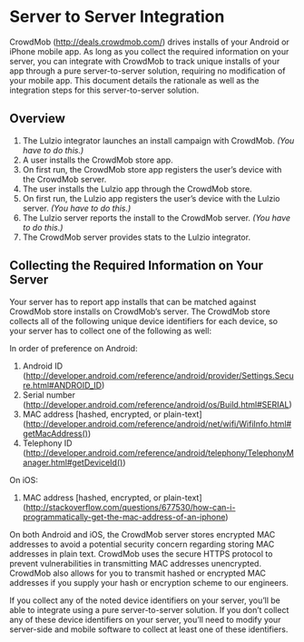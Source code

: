 Server to Server Integration
============================

CrowdMob (http://deals.crowdmob.com/) drives installs of your Android or
iPhone mobile app.  As long as you collect the required information on your
server, you can integrate with CrowdMob to track unique installs of your app
through a pure server-to-server solution, requiring no modification of your
mobile app.  This document details the rationale as well as the integration
steps for this server-to-server solution.

Overview
--------

1. The Lulzio integrator launches an install campaign with CrowdMob.  *(You have to do this.)*
2. A user installs the CrowdMob store app.
3. On first run, the CrowdMob store app registers the user’s device with the CrowdMob server.
4. The user installs the Lulzio app through the CrowdMob store.
5. On first run, the Lulzio app registers the user’s device with the Lulzio server.  *(You have to do this.)*
6. The Lulzio server reports the install to the CrowdMob server.  *(You have to do this.)*
7. The CrowdMob server provides stats to the Lulzio integrator.

Collecting the Required Information on Your Server
--------------------------------------------------

Your server has to report app installs that can be matched against CrowdMob
store installs on CrowdMob’s server.  The CrowdMob store collects all of the
following unique device identifiers for each device, so your server has to
collect one of the following as well:

In order of preference on Android:

1. Android ID (http://developer.android.com/reference/android/provider/Settings.Secure.html#ANDROID_ID)
2. Serial number (http://developer.android.com/reference/android/os/Build.html#SERIAL)
3. MAC address [hashed, encrypted, or plain-text] (http://developer.android.com/reference/android/net/wifi/WifiInfo.html#getMacAddress())
4. Telephony ID (http://developer.android.com/reference/android/telephony/TelephonyManager.html#getDeviceId())

On iOS:

1. MAC address [hashed, encrypted, or plain-text] (http://stackoverflow.com/questions/677530/how-can-i-programmatically-get-the-mac-address-of-an-iphone)

On both Android and iOS, the CrowdMob server stores encrypted MAC addresses to
avoid a potential security concern regarding storing MAC addresses in plain
text.  CrowdMob uses the secure HTTPS protocol to prevent vulnerabilities in
transmitting MAC addresses unencrypted. CrowdMob also allows for you to
transmit hashed or encrypted MAC addresses if you supply your hash or
encryption scheme to our engineers.

If you collect any of the noted device identifiers on your server, you’ll be
able to integrate using a pure server-to-server solution.  If you don’t
collect any of these device identifiers on your server, you’ll need to
modify your server-side and mobile software to collect at least one of these
identifiers.
